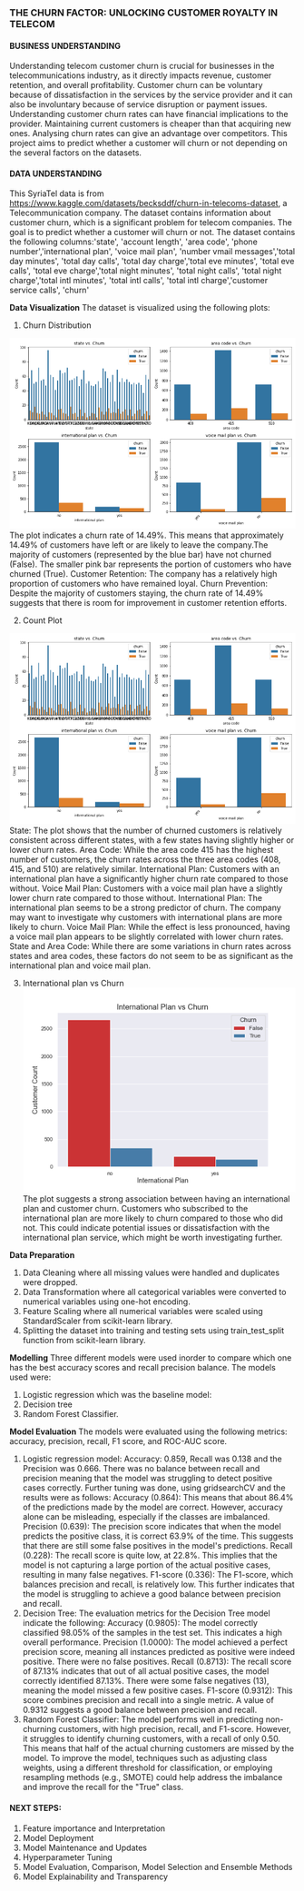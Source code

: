 ### **THE CHURN FACTOR: UNLOCKING CUSTOMER ROYALTY IN TELECOM**

#### BUSINESS UNDERSTANDING

Understanding telecom customer churn is crucial for businesses in the telecommunications industry, as it directly impacts revenue, customer retention, and overall profitability. Customer churn can be voluntary because of dissatisfaction in the services by the service provider and it can also be involuntary because of service disruption or payment issues. Understanding customer churn rates can have financial implications to the provider. Maintaining current customers is cheaper than that acquiring new ones. Analysing churn rates can give an advantage over competitors. This project aims to predict whether a customer will churn or not depending on the several factors on the datasets.

#### DATA UNDERSTANDING

This SyriaTel data is from https://www.kaggle.com/datasets/becksddf/churn-in-telecoms-dataset, a Telecommunication company. The dataset contains information about customer churn, which is a significant problem for telecom companies. The goal is to predict whether a customer will churn or not. The dataset contains the following columns:'state', 'account length', 'area code', 'phone number','international plan', 'voice mail plan', 'number vmail messages','total day minutes', 'total day calls', 'total day charge','total eve minutes', 'total eve calls', 'total eve charge','total night minutes', 'total night calls', 'total night charge','total intl minutes', 'total intl calls', 'total intl charge','customer service calls', 'churn'

**Data Visualization**
The dataset is visualized using the following plots:
1. Churn Distribution

![alt text](image.png)
The plot indicates a churn rate of 14.49%. This means that approximately 14.49% of customers have left or are likely to leave the company.The majority of customers (represented by the blue bar) have not churned (False). The smaller pink bar represents the portion of customers who have churned (True).
Customer Retention: The company has a relatively high proportion of customers who have remained loyal.
Churn Prevention: Despite the majority of customers staying, the churn rate of 14.49% suggests that there is room for improvement in customer retention efforts.

2. Count Plot

![alt text](image-1.png)
State: The plot shows that the number of churned customers is relatively consistent across different states, with a few states having slightly higher or lower churn rates.
Area Code: While the area code 415 has the highest number of customers, the churn rates across the three area codes (408, 415, and 510) are relatively similar.
International Plan: Customers with an international plan have a significantly higher churn rate compared to those without.
Voice Mail Plan: Customers with a voice mail plan have a slightly lower churn rate compared to those without.
International Plan: The international plan seems to be a strong predictor of churn. The company may want to investigate why customers with international plans are more likely to churn.
Voice Mail Plan: While the effect is less pronounced, having a voice mail plan appears to be slightly correlated with lower churn rates.
State and Area Code: While there are some variations in churn rates across states and area codes, these factors do not seem to be as significant as the international plan and voice mail plan.

3. International plan vs Churn
![alt text](<Visualizations/International Plan vs Churn.png>)
The plot suggests a strong association between having an international plan and customer churn. Customers who subscribed to the international plan are more likely to churn compared to those who did not. This could indicate potential issues or dissatisfaction with the international plan service, which might be worth investigating further.

**Data Preparation**
1. Data Cleaning where all missing values were handled and duplicates were dropped.
2. Data Transformation where all categorical variables were converted to numerical variables using one-hot encoding.
3. Feature Scaling where all numerical variables were scaled using StandardScaler from scikit-learn library.
4. Splitting the dataset into training and testing sets using train_test_split function from scikit-learn library.

**Modelling**
Three different models were used inorder to compare which one has the best accuracy scores and recall precision balance.
The models used were:
1. Logistic regression which was the baseline model: 
2. Decision tree
3. Random Forest Classifier.

**Model Evaluation**
The models were evaluated using the following metrics: accuracy, precision, recall, F1 score, and ROC-AUC score.
1. Logistic regression model: Accuracy: 0.859, Recall was 0.138 and the Precision was 0.666. There was no balance between recall and precision meaning that the model was struggling to detect positive cases correctly. Further tuning was done, using gridsearchCV and the results were as follows: Accuracy (0.864): This means that about 86.4% of the predictions made by the model are correct. However, accuracy alone can be misleading, especially if the classes are imbalanced.
Precision (0.639): The precision score indicates that when the model predicts the positive class, it is correct 63.9% of the time. This suggests that there are still some false positives in the model's predictions.
Recall (0.228): The recall score is quite low, at 22.8%. This implies that the model is not capturing a large portion of the actual positive cases, resulting in many false negatives.
F1-score (0.336): The F1-score, which balances precision and recall, is relatively low. This further indicates that the model is struggling to achieve a good balance between precision and recall.
2. Decision Tree: The evaluation metrics for the Decision Tree model indicate the following:
Accuracy (0.9805): The model correctly classified 98.05% of the samples in the test set. This indicates a high overall performance.
Precision (1.0000): The model achieved a perfect precision score, meaning all instances predicted as positive were indeed positive. There were no false positives.
Recall (0.8713): The recall score of 87.13% indicates that out of all actual positive cases, the model correctly identified 87.13%. There were some false negatives (13), meaning the model missed a few positive cases.
F1-score (0.9312): This score combines precision and recall into a single metric. A value of 0.9312 suggests a good balance between precision and recall.
3. Random Forest Classifier: The model performs well in predicting non-churning customers, with high precision, recall, and F1-score.
However, it struggles to identify churning customers, with a recall of only 0.50. This means that half of the actual churning customers are missed by the model.
To improve the model, techniques such as adjusting class weights, using a different threshold for classification, or employing resampling methods (e.g., SMOTE) could help address the imbalance and improve the recall for the "True" class.


#### NEXT STEPS:
1. Feature importance and Interpretation 
2. Model Deployment
3. Model Maintenance and Updates
4. Hyperparameter Tuning
5. Model Evaluation, Comparison, Model Selection and Ensemble Methods
6. Model Explainability and Transparency

